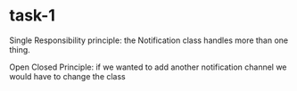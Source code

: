 # task-1

Single Responsibility principle: the Notification class handles more than one thing.

Open Closed Principle: if we wanted to add another notification channel we would have to change the class

